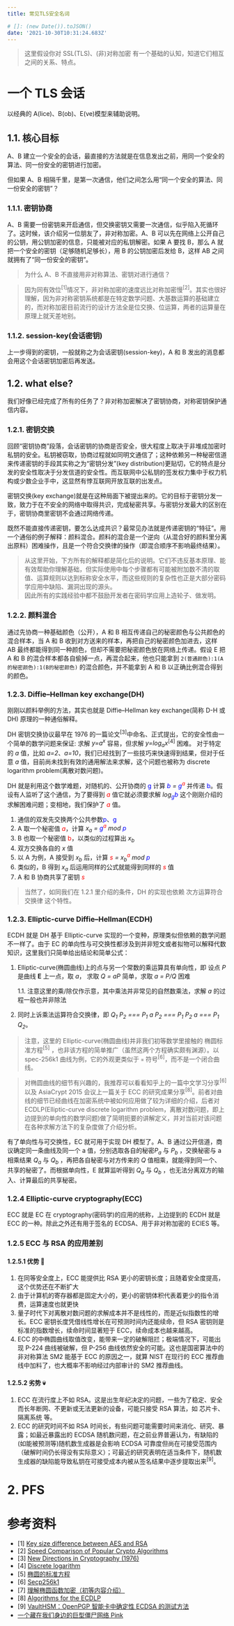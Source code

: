 ```yaml
---
title: 常见TLS安全名词

# []: (new Date()).toJSON()
date: '2021-10-30T10:31:24.683Z'
---
```


> 这里假设你对 SSL(TLS)、(非)对称加密 有一个基础的认知，知道它们相互之间的关系、特点。

# 一个 TLS 会话

以经典的 A(lice)、B(ob)、E(ve)模型来辅助说明。

## 1.1. 核心目标

A、B 建立一个安全的会话，最直接的方法就是在信息发出之前，用同一个安全的算法、同一份安全的密钥进行加密。

但如果 A、B 相隔千里，是第一次通信，他们之间怎么用“同一个安全的算法、同一份安全的密钥”？

### 1.1.1. 密钥协商

A、B 需要一份密钥来开启通信，但交换密钥又需要一次通信，似乎陷入死循环了。这时候，该介绍另一位朋友了，非对称加密。A、B 可以先在网络上公开自己的公钥，用公钥加密的信息，只能被对应的私钥解密。如果 A 要找 B，那么 A 就把一个安全的密钥（足够随机足够长），用 B 的公钥加密后发给 B，这样 AB 之间就拥有了“同一份安全的密钥”。

> 为什么 A、B 不直接用非对称算法、密钥对进行通信？

> 因为同有效位<sup>[1]</sup>情况下，非对称加密的速度远比对称加密慢<sup>[2]</sup>。其实也很好理解，因为非对称密钥系统都是在特定数学问题、大基数运算的基础建立的，而对称加密目前流行的设计方法全是位交换、位运算，两者的运算量在原理上就天差地别。

### 1.1.2. session-key(会话密钥)

上一步得到的密钥，一般就称之为会话密钥(session-key)，A 和 B 发出的消息都会用这个会话密钥加密后再发送。

## 1.2. what else?

我们好像已经完成了所有的任务了？非对称加密解决了密钥协商，对称密钥保护通信内容。

### 1.2.1. 密钥交换

回顾“密钥协商”段落，会话密钥的协商是否安全，很大程度上取决于非堆成加密时私钥的安全。私钥被窃取，协商过程就如同明文通信了；这种依赖另一种秘密信道来传递密钥的手段其实称之为“密钥分发”(key distribution)更贴切，它的特点是分发的安全性取决于分发信道的安全性。而互联网中公私钥的签发权力集中于权力机构或少数企业手中，这显然有悖互联网开放互联的出发点。

密钥交换(key exchange)就是在这种局面下被提出来的。它的目标于密钥分发一致，致力于在不安全的网络中取得共识，完成秘密共享。与密钥分发最大的区别在于，密钥协商里密钥不会通过网络传递。

既然不能直接传递密钥，要怎么达成共识？最常见办法就是传递密钥的“特征”。用一个通俗的例子解释：颜料混合。颜料的混合是一个逆向（从混合好的颜料里分离出原料）困难操作，且是一个符合交换律的操作（即混合顺序不影响最终结果）。

> 从这里开始，下方所有的解释都是简化后的说明。它们不违反基本原理、能有效帮助你理解基础，但实际使用中每个步骤都有可能被附加数不清的取值、运算规则以达到标称安全水平，而这些规则的复杂性也正是大部分密码学应用中缺陷、漏洞出现的源头。<br />
> 因此所有的实践经验中都不鼓励开发者在密码学应用上造轮子、做发明。

### 1.2.2. 颜料混合

通过先协商一种基础颜色（公开），A 和 B 相互传递自己的秘密颜色与公共颜色的混合样本，当 A 和 B 收到对方送来的样本，再把自己的秘密颜色加进去，这样 AB 最终都能得到同一种颜色，但却不需要把秘密颜色放在网络上传递。假设 E 把 A 和 B 的混合样本都各自偷掉一点，再混合起来，他也只能拿到 `2(普通颜色):1(A的秘密颜色):1(B的秘密颜色)` 的混合颜色，并不能拿到 A 和 B 以正确比例混合得到的颜色。

### 1.2.3. Diffie–Hellman key exchange(DH)

刚刚以颜料举例的方法，其实也就是 Diffie–Hellman key exchange(简称 D-H 或 DH) 原理的一种通俗解释。

DH 密钥交换协议最早在 1976 的一篇论文<sup>[3]</sup>中命名、正式提出，它的安全性由一个简单的数学问题来保证: 求解 _y=a<sup>x</sup>_ 容易，但求解 _y=log<sub>a</sub>x_<sup>[4]</sup> 困难。 对于特定的 _a_ 值，比如 _a=2_、_a=10_，我们已经找到了一些技巧来快速得到结果，但对于任意 _a_ 值，目前尚未找到有效的通用解法来求解，这个问题也被称为 discrete logarithm problem(离散对数问题)。

DH 就是利用这个数学难题，对随机的、公开协商的 <span style="color: blue">g</span> 计算 _<span style="color: blue">b</span> = <span style="color: blue">g<sup style="color: red">a</sup></span>_ 并传递 <span style="color: blue">b</span>。假设有人监听了这个通信，为了要得到 _<span style="color: red">a</span>_ 值它就必须要求解 _log<span style="color: blue"><sub>g</sub>b</span>_ 这个刚刚介绍的求解困难问题；变相地，我们保护了 _<span style="color: red">a</span>_ 值。

1. 通信的双发先交换两个公共参数<span style="color: blue">p</span>、<span style="color: blue">g</span>
2. A 取一个秘密值 _<span style="color: red">a</span>_，计算 _x<sub>a</sub> = <span style="color: blue">g</span><sup style="color: red">a</sup> mod <span style="color: blue">p</span>_
3. B 也取一个秘密值 <span style="color: red">b</span>，以类似的过程算出 _x<sub>b</sub>_
4. 双方交换各自的 _x_ 值
5. 以 A 为例，A 接受到 _x<sub>b</sub>_ 后，计算 _<span style="color: red">s</span> = x<sub>b</sub><sup style="color: red">a</sup> mod <span style="color: blue">p</span>_
6. 类似的，B 得到 _x<sub>a</sub>_ 后运用同样的公式就能得到同样的 _<span style="color: red">s</span>_ 值
7. A 和 B 协商共享了密钥 _<span style="color: red">s</span>_

> 当然了，如同我们在 1.2.1 里介绍的条件，DH 的实现也依赖 次方运算符合交换律 这个特性。

### 1.2.3. Elliptic-curve Diffie–Hellman(ECDH)

ECDH 就是 DH 基于 Elliptic-curve 实现的一个变种，原理类似但依赖的数学问题不一样了。由于 EC 的单向性与可交换性都涉及到并非短文或者拟物可以解释代数知识，这里我们只简单给出结论和简单公式：

1. Elliptic-curve(椭圆曲线)上的点与另一个常数的乘运算具有单向性，即 设点 _P_ 是曲线 **E** 上一点，取 _a_， 求取 _Q = aP_ 简单，求取 _a = P/Q_ 困难

   1.1. 注意这里的乘/除仅作示意，其中乘法并非常见的自然数乘法，求解 _a_ 的过程一般也并非除法

2. 同时上诉乘法运算符合交换律，即 _Q<sub>1</sub> P<sub>2</sub> === P<sub>1</sub> a P<sub>2</sub> === P<sub>1</sub> P<sub>2</sub> a === P<sub>1</sub> Q<sub>2</sub>_。

> 注意，这里的 Elliptic-curve(椭圆曲线)并非我们初等数学里接触的 椭圆标准方程<sup>[5]</sup> ，也非该方程的简单推广（虽然这两个方程确实颇有渊源）。以 spec-256k1 曲线为例，它的外观更类似于 `∝` 符号<sup>[6]</sup>，而不是一个闭合曲线。

> 对椭圆曲线的细节有兴趣的，我推荐可以看看知乎上的一篇中文学习分享<sup>[6]</sup>以及 AsiaCrypt 2015 会议上一篇关于 ECC 的研究成果分享<sup>[8]</sup>。前者对曲线的细节已经曲线在加密系统中被如何应用做了较为详细的介绍，后者对 ECDLP(Elliptic-curve discrete logarithm problem，离散对数问题，即上边提到的单向性的数学问题)做了简明扼要的讲解定义，并对当前对该问题在各种求解方法下的复杂度做了介绍分析。

有了单向性与可交换性，EC 就可用于实现 DH 模型了。A、B 通过公开信道，商议确定同一条曲线及同一个 a 值，分别选取各自的秘密*P<sub>a</sub>* 与 _P<sub>b</sub>_ ，交换秘密与 a 相乘结果 _Q<sub>a</sub>_ 与 _Q<sub>b</sub>_ ，再把各自秘密与对方传来的 _Q_ 值相乘，就能得到同一个、共享的秘密了。而根据单向性，E 就算监听得到 _Q<sub>a</sub>_ 与 _Q<sub>b</sub>_ ，也无法分离双方的输入、计算最后的共享秘密。

### 1.2.4 Elliptic-curve cryptography(ECC)

ECC 就是 EC 在 cryptography(密码学)的应用的统称，上边提到的 ECDH 就是 ECC 的一种。除此之外还有用于签名的 ECDSA、用于非对称加密的 ECIES 等。

### 1.2.5 ECC 与 RSA 的应用差别

#### 1.2.5.1 优势 💪

1. 在同等安全度上，ECC 能提供比 RSA 更小的密钥长度；且随着安全度提高，这个优势还在不断扩大
2. 由于计算机的寄存器都是固定大小的，更小的密钥体积代表着更少的指令消费，运算速度也就更快
3. 量子时代下对离散对数问题的求解成本并不是线性的，而是近似指数性的增长。ECC 密钥长度凭借线性增长在可预测时间内还能续命，但 RSA 密钥则是标准的指数增长，续命时间显著短于 ECC，续命成本也越来越高。
4. ECC 的中椭圆曲线取值改变，能带来一定的破解阻拦；极端情况下，可能出现 P-224 曲线被破解，但 P-256 曲线依然安全的可能。这也是国密算法中的非对称算法 SM2 能基于 ECC 的原因之一，就算 NIST 在现行的 ECC 推荐曲线中加料了，也大概率不影响经过内部审计的 SM2 推荐曲线。

#### 1.2.5.2 劣势 💀

1. ECC 在流行度上不如 RSA。这是出生年纪决定的问题，一些为了稳定、安全而长年断网、不更新或无法更新的设备，可能只接受 RSA 算法，如 芯片卡、隔离系统 等。
2. ECC 的研究时间不如 RSA 时间长，有些问题可能需要时间来消化、研究、暴露；如最近暴露出的 ECDSA 随机数问题，在之前业界普遍认为，有缺陷的(如能被预测等)随机数生成器是会影响 ECDSA 可靠度但尚在可接受范围内（破解时间仍长得没有实际意义）；可最近的研究表明在适当条件下，随机数生成器的缺陷能导致私钥在可接受成本内被从签名结果中逐步提取出来<sup>[9]</sup>。

# 2. PFS

# 参考资料

- [1] [Key size difference between AES and RSA](https://security.stackexchange.com/a/38026)
- [2] [Speed Comparison of Popular Crypto Algorithms](https://cryptopp.com/benchmarks.html)
- [3] [New Directions in Cryptography (1976)](https://citeseerx.ist.psu.edu/viewdoc/summary?doi=10.1.1.37.9720)
- [4] [Discrete logarithm](https://en.wikipedia.org/wiki/Discrete_logarithm)
- [5] [椭圆的标准方程](https://baike.baidu.com/item/椭圆的标准方程)
- [6] [Secp256k1](https://en.bitcoin.it/wiki/Secp256k1)
- [7] [理解椭圆函数加密（初等内容介绍）](https://zhuanlan.zhihu.com/p/42983540)
- [8] [Algorithms for the ECDLP](https://www.math.u-bordeaux.fr/~aenge/ecc2015/documents/galbraith.pdf)
- [9] [VaultHSM：OpenPGP 智能卡中确定性 ECDSA 的测试方法](https://zhuanlan.zhihu.com/p/429119101)
- [一个藏在我们身边的巨型僵尸网络 Pink](https://blog.netlab.360.com/pinkbot)
